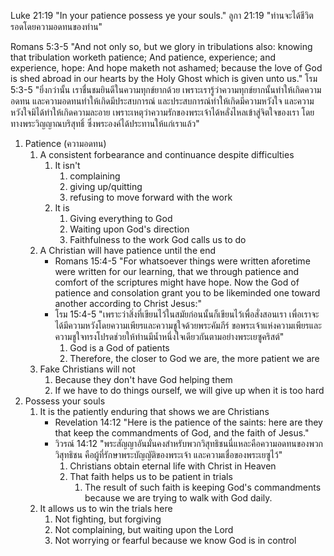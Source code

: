 Luke 21:19 "In your patience possess ye your souls."
ลูกา 21:19 "ท่านจะได้ชีวิตรอดโดยความอดทนของท่าน"

Romans 5:3-5 "And not only so, but we glory in tribulations also: knowing that tribulation worketh patience; And patience, experience; and experience, hope: And hope maketh not ashamed; because the love of God is shed abroad in our hearts by the Holy Ghost which is given unto us."
โรม 5:3-5 "ยิ่งกว่านั้น เราชื่นชมยินดีในความทุกข์ยากด้วย เพราะเรารู้ว่าความทุกข์ยากนั้นทำให้เกิดความอดทน และความอดทนทำให้เกิดมีประสบการณ์ และประสบการณ์ทำให้เกิดมีความหวังใจ และความหวังใจมิได้ทำให้เกิดความละอาย เพราะเหตุว่าความรักของพระเจ้าได้หลั่งไหลเข้าสู่จิตใจของเรา โดยทางพระวิญญาณบริสุทธิ์ ซึ่งพระองค์ได้ประทานให้แก่เราแล้ว"

1. Patience (ความอดทน)
    1. A consistent forbearance and continuance despite difficulties
        1. It isn't
            1. complaining
            2. giving up/quitting
            3. refusing to move forward with the work
        2. It is
            1. Giving everything to God
            2. Waiting upon God's direction
            3. Faithfulness to the work God calls us to do
    2. A Christian will have patience until the end
        - Romans 15:4-5 "For whatsoever things were written aforetime were written for our learning, that we through patience and comfort of the scriptures might have hope. Now the God of patience and consolation grant you to be likeminded one toward another according to Christ Jesus:"
        - โรม 15:4-5 "เพราะว่าสิ่งที่เขียนไว้ในสมัยก่อนนั้นก็เขียนไว้เพื่อสั่งสอนเรา เพื่อเราจะได้มีความหวังโดยความเพียรและความชูใจด้วยพระคัมภีร์ ขอพระเจ้าแห่งความเพียรและความชูใจทรงโปรดช่วยให้ท่านมีน้ำหนึ่งใจเดียวกันตามอย่างพระเยซูคริสต์"
            1. God is a God of patients
            2. Therefore, the closer to God we are, the more patient we are
    3. Fake Christians will not
        1. Because they don't have God helping them
        2. If we have to do things ourself, we will give up when it is too hard
2. Possess your souls
    1. It is the patiently enduring that shows we are Christians
        - Revelation 14:12 "Here is the patience of the saints: here are they that keep the commandments of God, and the faith of Jesus."
        - วิวรณ์ 14:12 "พระสัญญาอันมั่นคงสำหรับพวกวิสุทธิชนนี่แหละคือความอดทนของพวกวิสุทธิชน คือผู้ที่รักษาพระบัญญัติของพระเจ้า และความเชื่อของพระเยซูไว้"
            1. Christians obtain eternal life with Christ in Heaven
            2. That faith helps us to be patient in trials
                1. The result of such faith is keeping God's commandments because we are trying to walk with God daily.
    2. It allows us to win the trials here
        1. Not fighting, but forgiving
        2. Not complaining, but waiting upon the Lord
        3. Not worrying or fearful because we know God is in control